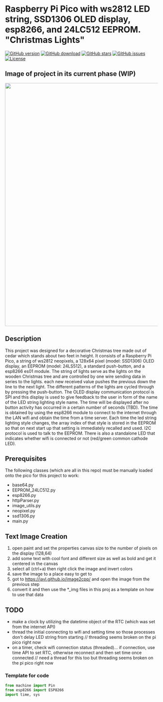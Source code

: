 # Raspberry Pi Pico with ws2812 LED string, SSD1306 OLED display, esp8266, and 24LC512 EEPROM. "Christmas Lights"

[![GitHub version](https://img.shields.io/github/release/jcksnvllxr80/raspi_pico_christmas_tree.svg)](lib-release)
[![GitHub download](https://img.shields.io/github/downloads/jcksnvllxr80/raspi_pico_christmas_tree/total.svg)](lib-release)
[![GitHub stars](https://img.shields.io/github/stars/jcksnvllxr80/raspi_pico_christmas_tree.svg)](lib-stars)
[![GitHub issues](https://img.shields.io/github/issues/jcksnvllxr80/raspi_pico_christmas_tree.svg)](lib-issues)
[![License](https://img.shields.io/badge/license-MIT-blue.svg)](lib-licence)

## Image of project in its current phase (WIP)

<p align="center">
<img src="https://live.staticflickr.com/65535/51717997987_277b59fbd0_k.jpg" width="800">
</p>

## Description

This project was designed for a decorative Christmas tree made out of cedar which stands about two feet in height. It consists of a Raspberry Pi Pico, a string of ws2812 neopixels, a 128x64 pixel (model: SSD1306) OLED display, an EEPROM (model: 24LS512), a standard push-button, and a esp8266 es01 module. The string of lights serve as the lights on the wooden Christmas tree and are controlled by one wire sending data in series to the lights. each new received value pushes the previous down the line to the next light. The different patterns of the lights are cycled through by pressing the push-button. The OLED display communication protocol is SPI and this display is used to give feedback to the user in form of the name of the LED string lighting style name. The time will be displayed after no button activity has occurred in a certain number of seconds (TBD). The time is obtained by using the esp8266 module to connect to the internet through the LAN wifi and obtain the time from a time server. Each time the led string lighting style changes, the array index of that style is stored in the EEPROM so that on next start up that setting is immediately recalled and used. I2C protocol is used to talk to the EEPROM. There is also a standalone LED that indicates whether wifi is connected or not (red/green common cathode LED).

## Prerequisites

The following classes (which are all in this repo) must be manually loaded onto the pico for this project to work:

- base64.py
- EEPROM_24LC512.py
- esp8266.py
- httpParser.py
- image_utils.py
- neopixel.py
- ssd1306.py
- main.py

## Text Image Creation

  1. open paint and set the properties canvas size to the number of pixels on the display (128,64)
  2. add some text with cool font and different size as well as bold and get it centered in the canvas
  3. select all (ctrl+a) then right click the image and invert colors
  4. save the image to a place easy to get to
  5. got to <https://javl.github.io/image2cpp/> and open the image from the previous step
  6. convert it and then use the *_img files in this proj as a template on how to use that data

## TODO

- make a clock by utilizing the datetime object of the RTC (which was set from the internet API)
- thread the initial connecting to wifi and setting time so those processes don't delay LED string from starting // threading seems broken on the pi pico right now
- on a timer, check wifi connection status (threaded)... if connection, use time API to set RTC, otherwise reconnect and then set time once connected // need a thread for this too but threading seems broken on the pi pico right now

### Template for code

```python
from machine import Pin
from esp8266 import ESP8266
import time, sys
```
